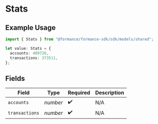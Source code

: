 # Stats

## Example Usage

```typescript
import { Stats } from "@formance/formance-sdk/sdk/models/shared";

let value: Stats = {
  accounts: 409726,
  transactions: 373511,
};
```

## Fields

| Field              | Type               | Required           | Description        |
| ------------------ | ------------------ | ------------------ | ------------------ |
| `accounts`         | *number*           | :heavy_check_mark: | N/A                |
| `transactions`     | *number*           | :heavy_check_mark: | N/A                |